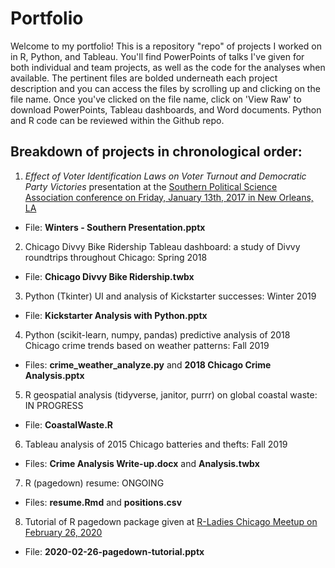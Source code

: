 # Portfolio

Welcome to my portfolio! This is a repository "repo" of projects I worked on in R, Python, and Tableau. You'll find PowerPoints of talks I've given for both individual and team projects, as well as the code for the analyses when available. The pertinent files are bolded underneath each project description and you can access the files by scrolling up and clicking on the file name. Once you've clicked on the file name, click on 'View Raw' to download PowerPoints, Tableau dashboards, and Word documents. Python and R code can be reviewed within the Github repo.

## Breakdown of projects in chronological order:

1. *Effect of Voter Identification Laws on Voter Turnout and Democratic Party Victories* presentation at the [Southern Political Science Association conference on Friday, January 13th, 2017 in New Orleans, LA](https://spsa.net/wp-content/uploads/2017/01/12.16.16.SPSA_.2017.Program.LR_.pdf)
  - File: **Winters - Southern Presentation.pptx**

2. Chicago Divvy Bike Ridership Tableau dashboard: a study of Divvy roundtrips throughout Chicago: Spring 2018
  - File: **Chicago Divvy Bike Ridership.twbx**

3. Python (Tkinter) UI and analysis of Kickstarter successes: Winter 2019
  - File: **Kickstarter Analysis with Python.pptx**

4. Python (scikit-learn, numpy, pandas) predictive analysis of 2018 Chicago crime trends based on weather patterns: Fall 2019
  - Files: **crime_weather_analyze.py** and **2018 Chicago Crime Analysis.pptx**

5. R geospatial analysis (tidyverse, janitor, purrr) on global coastal waste: IN PROGRESS
  - File: **CoastalWaste.R**

6. Tableau analysis of 2015 Chicago batteries and thefts: Fall 2019
  - Files: **Crime Analysis Write-up.docx** and **Analysis.twbx**

7. R (pagedown) resume: ONGOING
  - Files: **resume.Rmd** and **positions.csv**

8. Tutorial of R pagedown package given at [R-Ladies Chicago Meetup on February 26, 2020](https://www.meetup.com/rladies-chicago/events/268252477/)
  - File: **2020-02-26-pagedown-tutorial.pptx**
